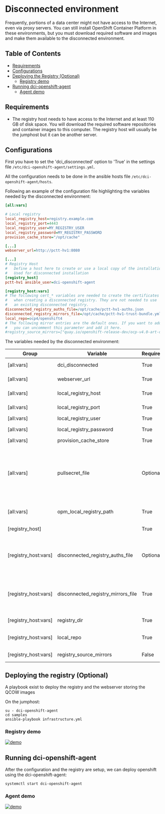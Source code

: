 # Disconnected environment

Frequently, portions of a data center might not have access to the Internet,
even via proxy servers. You can still install OpenShift Container Platform in
these environments, but you must download required software and images and make
them available to the disconnected environment.

## Table of Contents

- [Requirements](#requirements)
- [Configurations](#configurations)
- [Deploying the Registry (Optional)](#deploying-the-registry-optional)
  - [Registry demo](#registry-demo)
- [Running dci-openshift-agent](#running-dci-openshift-agent)
  - [Agent demo](#agent-demo)

## Requirements

- The registry host needs to have access to the Internet and at least 110 GB of
  disk space. You will download the required software repositories and
  container images to this computer. The registry host will usually be the
  jumphost but it can be another server.

## Configurations

First you have to set the 'dci_disconnected' option to 'True' in the settings
file `/etc/dci-openshift-agent/settings.yml`.

All the configuration needs to be done in the ansible hosts file
`/etc/dci-openshift-agent/hosts`.

Following an example of the configuration file highlighting the variables
needed by the disconnected environment:

```INI
[all:vars]

# Local registry
local_registry_host=registry.example.com
local_registry_port=4443
local_registry_user=MY_REGISTRY_USER
local_registry_password=MY_REGISTRY_PASSWORD
provision_cache_store="/opt/cache"

[...]
webserver_url=http://pctt-hv1:8080

[...]
# Registry Host
#   Define a host here to create or use a local copy of the installation registry
#   Used for disconnected installation
[registry_host]
pctt-hv1 ansible_user=dci-openshift-agent

[registry_host:vars]
# The following cert_* variables are needed to create the certificates
#   when creating a disconnected registry. They are not needed to use
#   an existing disconnected registry.
disconnected_registry_auths_file=/opt/cache/pctt-hv1-auths.json
disconnected_registry_mirrors_file=/opt/cache/pctt-hv1-trust-bundle.yml
local_repo=ocp4/openshift4
# The following mirror entries are the default ones. If you want to add more mirror
#   you can uncomment this parameter and add it here.
#registry_source_mirrors=["quay.io/openshift-release-dev/ocp-v4.0-art-dev", "registry.svc.ci.openshift.org/ocp/release", "quay.io/openshift-release-dev/ocp-release"]
```

The variables needed by the disconnected environment:

Group                   | Variable | Required      | Type   | Description
----------------------- | -------- | ------------- | ------ |----------------------------------------------------
[all:vars] | dci_disconnected | True | Boolean | Main variable to specify this is a disconnected environment
[all:vars] | webserver_url | True | String | URL of the webserver hosting the qcow images
[all:vars] | local_registry_host | True | String | FQDN or IP for the registry server acting as a mirror
[all:vars] | local_registry_port | True | String | Listening Port for the registry server
[all:vars] | local_registry_user | True | String | Username for the registry server
[all:vars] | local_registry_password | True | String | Password of the registry user for the registry server
[all:vars] | provision_cache_store | True | String | Folder using for the caching
[all:vars] | pullsecret_file | Optional | String | Path of the file in the jumphost with the pull secret and registry auths in json format. If not provided the content of disconnected_registry_auths_file and pullsecret variable (pulled from DCI components) will be combined to be used by all disconnected tasks.
[all:vars] | opm_local_registry_path | True | String | Path on the local registry host where the pruned catalog images will be stored
[registry_host]         |          | True          | String | Define a host here to create or use a local registry
[registry_host:vars] | disconnected_registry_auths_file | Optional | String | File that contains extra auth tokens to include in the pull-secret. This file will be generated if it doesn't exist. And only required if pullsecret_file var not provided)
[registry_host:vars] | disconnected_registry_mirrors_file | True | String | File that contains the addition trust bundle and image content sources for the local registry. The contents of this file will be appended to the install-config.yml file
[registry_host:vars] | registry_dir | True | String | Folder where to store the openshift container images
[registry_host:vars] | local_repo | True | String | Specify the name of the repository to create in your registry
[registry_host:vars] | registry_source_mirrors | False | String | List of the mirror entries pointing to the registry_host

## Deploying the registry (Optional)

A playbook exist to deploy the registry and the webserver storing the QCOW
images

On the jumphost:

```Shell
su - dci-openshift-agent
cd samples
ansible-playbook infrastructure.yml
```

### Registry demo

[![demo](https://asciinema.org/a/vUVI3w23OBqQaM0Ux7IDOlaiq.svg)](https://asciinema.org/a/vUVI3w23OBqQaM0Ux7IDOlaiq?autoplay=1)

## Running dci-openshift-agent

After the configuration and the registry are setup, we can deploy openshift
using the dci-openshift-agent:

```Shell
systemctl start dci-openshift-agent
```

### Agent demo

[![demo](https://asciinema.org/a/zbrwiulDWgtV2ABzJ6pK4Uez3.svg)](https://asciinema.org/a/zbrwiulDWgtV2ABzJ6pK4Uez3?autoplay=1)
